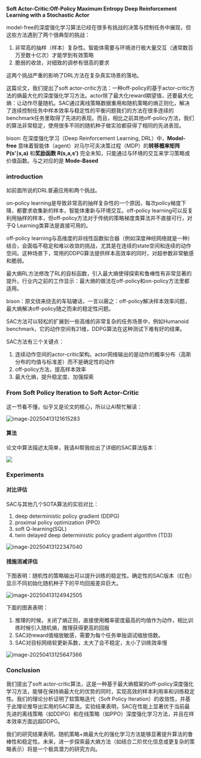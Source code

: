 **Soft Actor-Critic:Off-Policy Maximum Entropy Deep Reinforcement Learning with a Stochastic Actor**

model-free的深度强化学习算法已经在很多有挑战的决策与控制任务中展现，但这些方法遇到了两个很典型的挑战：

1. 非常高的抽样（样本）复杂性。智能体需要与环境进行极大量交互（通常数百万至数十亿次）才能学到有效策略
2. 脆弱的收敛，对细致的调参有很高的要求

这两个挑战严重的影响了DRL方法在复杂真实场景的落地。

这篇论文，我们提出了soft actor-critic方法：一种off-policy的基于actor-critic方法的熵最大化的深度强化学习方法。actor除了最大化reward期望值，还要最大化熵：让动作尽量随机。SAC通过离线策略数据重用和随机策略的熵正则化，解决了连续控制任务中样本效率与稳定性的平衡问题我们的方法在很多连续的benchmark任务里取得了先进的表现。而且，相比之前其他off-policy方法，我们的算法非常稳定，使用很多不同的随机种子做实验都获得了相同的先进表现。

bison:   在深度强化学习（Deep Reinforcement Learning, DRL）中，**Model-free** 意味着智能体（agent）对马尔可夫决策过程（MDP）的**转移概率矩阵 P(s′∣s,a)** 和**奖励函数 R(s,a,s′)** 完全未知，只能通过与环境的交互来学习策略或价值函数。与之对应的是 **Mode-Based**

### introduction

如前面所说的DRL普遍应用和两个挑战。

on-policy learning是导致非常高的抽样复杂性的一个原因，每次policy梯度下降，都要求收集新的样本，智能体重新与环境交互。off-policy learning可以反复利用抽样的样本，但off-policy方法对于传统的策略梯度类算法并不直接可行，对于Q Learning类算法是直接可用的。

off-policy learning与高维度的非线性函数拟合器（例如深度神经网络就是一种）结合，会面临不稳定和难以收敛的挑战，尤其是在连续的state空间和连续的动作空间。这种场景下，常用的DDPG算法提供样本高效率的同时，对超参数非常敏感和脆弱。

最大熵RL方法修改了RL的目标函数，引入最大熵使得探索和鲁棒性有非常显著的提升。行业内之前的工作显示：最大熵的做法在off-policy和on-policy方法里都适用。

bison：原文绕来绕去的车轱辘话，一言以蔽之：off-policy解决样本效率问题，最大熵解决off-policy随之而来的稳定性问题。

SAC方法可以轻松的扩展到一些高维的非常复杂的任务场景中，例如Humanoid benchmark，它的动作空间有21维，DDPG算法在这种测试下难有好的结果。

SAC方法有三个关键点：

1. 连续动作空间的actor-critic架构。actor网络输出的是动作的概率分布（高斯分布的均值与标准差）而不是确定性的动作
2. off-policy方法，提高样本效率
3. 最大化熵，提升稳定度、加强探索

### From Soft Policy Iteration to Soft Actor-Critic

这一节看不懂，似乎又是论文的核心，所以让AI帮忙解读：

![image-20250413121615283](img/image-20250413121615283.png)

#### 算法

论文中算法描述太简单，我请AI帮我给出了详细的SAC算法版本：

![](img/image-20250409114108202.png)

### Experiments

#### 对比评估

SAC与其他几个SOTA算法的实验对比：

1. deep deterministic policy gradient (DDPG) 
2. proximal policy optimization (PPO) 
3. soft Q-learning(SQL) 
4. twin delayed deep deterministic policy gradient algorithm (TD3)

![image-20250413122347040](img/image-20250413122347040.png)

#### 措施消减评估

下图表明：随机性的策略输出可以提升训练的稳定性。确定性的SAC版本（红色）显示不同初始化随机种子下的平均回报差异巨大。

![image-20250413124942505](img/image-20250413124942505.png)

下面的图表表明：

1. 推理的时候，关闭了熵正则，直接使用概率密度最高的均值作为动作，相比训练时候引入随机熵，推理获得更高的回报
2. SAC对reward值缩放敏感，需要为每个任务单独调试缩放倍数。
3. SAC对目标网络软更新系数，太大了会不稳定，太小了训练效率慢

![image-20250413125647366](img/image-20250413125647366.png)

### Conclusion

我们提出了soft actor-critic算法，这是一种基于最大熵框架的off-policy深度强化学习方法，能够在保持熵最大化的优势的同时，实现高效的样本利用率和训练稳定性。我们的理论分析证明了软策略迭代（Soft Policy Iteration）的收敛性，并基于此理论推导出实用的SAC算法。实验结果表明，SAC在性能上显著优于当前最先进的离线策略（如DDPG）和在线策略（如PPO）深度强化学习方法，并且在样本效率方面远超DDPG。

我们的研究结果表明，随机策略+熵最大化的强化学习方法能够显著提升算法的鲁棒性和稳定性。未来，进一步探索最大熵方法（如结合二阶优化信息或更复杂的策略表示）将是一个极具潜力的研究方向。